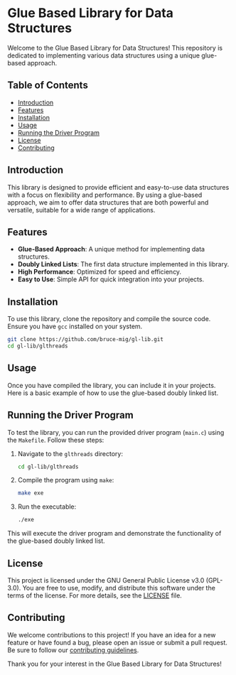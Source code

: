 # Glue Based Library for Data Structures

Welcome to the Glue Based Library for Data Structures! This repository is dedicated to implementing various data structures using a unique glue-based approach.

## Table of Contents

- [Introduction](#introduction)
- [Features](#features)
- [Installation](#installation)
- [Usage](#usage)
- [Running the Driver Program](#running-the-driver-program)
- [License](#license)
- [Contributing](#contributing)

## Introduction

This library is designed to provide efficient and easy-to-use data structures with a focus on flexibility and performance. By using a glue-based approach, we aim to offer data structures that are both powerful and versatile, suitable for a wide range of applications.

## Features

- **Glue-Based Approach**: A unique method for implementing data structures.
- **Doubly Linked Lists**: The first data structure implemented in this library.
- **High Performance**: Optimized for speed and efficiency.
- **Easy to Use**: Simple API for quick integration into your projects.

## Installation

To use this library, clone the repository and compile the source code. Ensure you have `gcc` installed on your system.

```bash
git clone https://github.com/bruce-mig/gl-lib.git
cd gl-lib/glthreads
```

## Usage

Once you have compiled the library, you can include it in your projects. Here is a basic example of how to use the glue-based doubly linked list.

## Running the Driver Program

To test the library, you can run the provided driver program (`main.c`) using the `Makefile`. Follow these steps:

1. Navigate to the `glthreads` directory:
   ```bash
   cd gl-lib/glthreads
   ```

2. Compile the program using `make`:
   ```bash
   make exe
   ```

3. Run the executable:
   ```bash
   ./exe
   ```

This will execute the driver program and demonstrate the functionality of the glue-based doubly linked list.

## License

This project is licensed under the GNU General Public License v3.0 (GPL-3.0). You are free to use, modify, and distribute this software under the terms of the license. For more details, see the [LICENSE](LICENSE) file.

## Contributing

We welcome contributions to this project! If you have an idea for a new feature or have found a bug, please open an issue or submit a pull request. Be sure to follow our [contributing guidelines](CONTRIBUTING.md).

Thank you for your interest in the Glue Based Library for Data Structures!